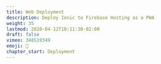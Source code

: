 ```yaml
---
title: Web Deployment
description: Deploy Ionic to Firebase Hosting as a PWA
weight: 35
lastmod: 2020-04-12T10:11:30-02:00
draft: false
vimeo: 348519349
emoji: 🎉
chapter_start: Deployment
---
```



